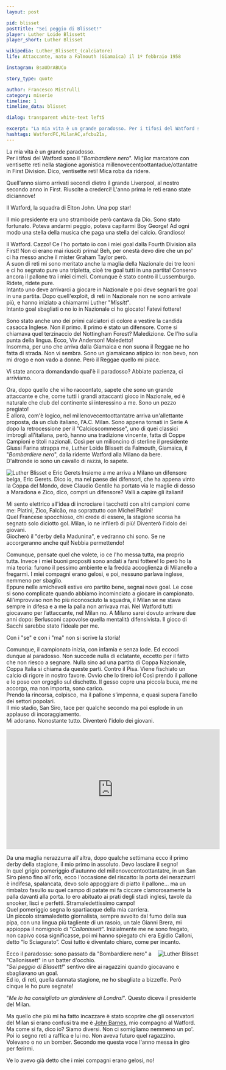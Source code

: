 ```yaml
---
layout: post

pid: blisset
postTitle: "Sei peggio di Blisset!"
player: Luther Loide Blissett
player_short: Luther Blisset

wikipedia: Luther_Blissett_(calciatore)
life: Attaccante, nato a Falmouth (Giamaica) il 1º febbraio 1958

instagram: BsaUDrABUCo

story_type: quote

author: Francesco Mistrulli
category: miserie
timeline: 1
timeline_data: blisset

dialog: transparent white-text left5

excerpt: "La mia vita è un grande paradosso. Per i tifosi del Watford sono il <i>Bombardiere nero</i>..."
hashtags: WatfordFC,MilanAC,afcbu21s,
---
```

La mia vita è un grande paradosso.  
Per i tifosi del Watford sono il "_Bombardiere nero_". Miglior marcatore con ventisette reti nella stagione agonistica millenovecentoottantadue/ottantatre in First Division. Dico, ventisette reti! Mica roba da ridere.<!--more-->

Quell'anno siamo arrivati secondi dietro il grande Liverpool, al nostro secondo anno in First. Riuscite a crederci! L'anno prima le reti erano state diciannove!

Il Watford, la squadra di Elton John. Una pop star!

Il mio presidente era uno stramboide però cantava da Dio. Sono stato fortunato. Poteva andarmi peggio, poteva capitarmi Boy George! Ad ogni modo una stella della musica che paga una stella del calcio. Grandioso!  

Il Watford. Cazzo! Ce l'ho portato io con i miei goal dalla Fourth Division alla First! Non ci erano mai riusciti prima! Beh, per onestà devo dire che un po' ci ha messo anche il mister Graham Taylor però.  
A suon di reti mi sono meritato anche la maglia della Nazionale dei tre leoni e ci ho segnato pure una tripletta, cioè tre goal tutti in una partita! Conservo ancora il pallone tra i miei cimeli. Comunque è stato contro il Lussemburgo. Ridete, ridete pure.   
Intanto uno deve arrivarci a giocare in Nazionale e poi deve segnarli tre goal in una partita. Dopo quell'exploit, di reti in Nazionale non ne sono arrivate più, e hanno iniziato a chiamarmi Luther "_Missitt_".  
Intanto goal sbagliati o no io in Nazionale ci ho giocato! Fatevi fottere!

Sono stato anche uno dei primi calciatori di colore a vestire la candida casacca Inglese. Non il primo. Il primo è stato un difensore. Come si chiamava quel terzinaccio del Nottingham Forest? Maledizione. Ce l'ho sulla punta della lingua. Ecco, Viv Anderson! Maledetto!  
Insomma, per uno che arriva dalla Giamaica e non suona il Reggae ne ho fatta di strada. Non vi sembra. Sono un giamaicano atipico io: non bevo, non mi drogo e non vado a donne. Però il Reggae quello mi piace.  

Vi state ancora domandando qual'è il paradosso? Abbiate pazienza, ci arriviamo.  

Ora, dopo quello che vi ho raccontato, sapete che sono un grande attaccante e che, come tutti i grandi attaccanti gioco in Nazionale, ed è naturale che club del continente si interessino a me. Sono un pezzo pregiato!  
E allora, com'è logico, nel millenovecentoottantatre arriva un'allettante proposta, da un club italiano, l'A.C. Milan. Sono appena tornati in Serie A dopo la retrocessione per il "Calcioscommesse", uno di quei classici imbrogli all'italiana, però, hanno una tradizione vincente, fatta di Coppe Campioni e titoli nazionali. Così per un milioncino di sterline il presidente Giussi Farina strappa me, Luther Loide Blissett da Falmouth, Giamaica, il "_Bombardiere nero_", dalla ridente Watford alla Milano da bere.  
D'altronde io sono un cavallo di razza, lo sapete.

<img class="responsive-img border w50 margin-1em" src="{{site.baseurl}}/assets/pics/{{page.pid}}/blissetegerets.jpg" alt="Luther Blisset e Eric Gerets" align="left">

Insieme a me arriva a Milano un difensore belga, Eric Gerets. Dico io, ma nel paese dei difensori, che ha appena vinto la Coppa del Mondo, dove Claudio Gentile ha portato via le maglie di dosso a Maradona e Zico, dico, compri un difensore? Valli a capire gli italiani!

Mi sento elettrico all'idea di incrociare i tacchetti con altri campioni come me: Platini, Zico, Falcão, ma soprattutto con Michel Platini!  
Quel Francese spocchioso, chi crede di essere, la stagione scorsa ha segnato solo diciotto gol. Milan, io ne infilerò di più! Diventerò l’idolo dei giovani.  
Giocherò il "derby della Madunina", e vedranno chi sono. Se ne accorgeranno anche qui! Nebbia permettendo!  

Comunque, pensate quel che volete, io ce l'ho messa tutta, ma proprio tutta. Invece i miei buoni propositi sono andati a farsi fottere! Io però ho la mia teoria: furono il pessimo ambiente e la fredda accoglienza di Milanello a fregarmi. I miei compagni erano gelosi, e poi, nessuno parlava inglese, nemmeno per sbaglio.  
Eppure nelle amichevoli estive ero partito bene, segnai nove goal. Le cose si sono complicate quando abbiamo incominciato a giocare in campionato. All’improvviso non ho più riconosciuto la squadra, il Milan se ne stava sempre in difesa e a me la palla non arrivava mai. Nel Watford tutti giocavano per l’attaccante, nel Milan no. A Milano sarei dovuto arrivare due anni dopo: Berlusconi capovolse quella mentalità difensivista. Il gioco di Sacchi sarebbe stato l’ideale per me.

Con i "se" e con i "ma" non si scrive la storia!  

Comunque, il campionato inizia, con infamia e senza lode. Ed eccoci dunque al paradosso.
Non succede nulla di eclatante, eccetto per il fatto che non riesco a segnare. Nulla sino ad una partita di Coppa Nazionale, Coppa Italia si chiama da queste parti. Contro il Pisa. Viene fischiato un calcio di rigore in nostro favore. Ovvio che lo tirerò io! Così prendo il pallone e lo poso con orgoglio sul dischetto. Il gesso copre una piccola buca, me ne accorgo, ma non importa, sono carico.  
 Prendo la rincorsa, colpisco, ma il pallone s’impenna, e quasi supera l’anello dei settori popolari.  
  Il mio stadio, San Siro, tace per qualche secondo ma poi esplode in un applauso di incoraggiamento.  
   Mi adorano. Nonostante tutto. Diventerò l'idolo dei giovani.  

<div class="text-center">
  <div class="videoWrapper">
    <iframe width="560" height="315" src="https://www.youtube-nocookie.com/embed/xc1yP7Cm9mk?controls=0" frameborder="0" allow="accelerometer; autoplay; encrypted-media; gyroscope; picture-in-picture" allowfullscreen></iframe>
  </div>
</div>

Da una maglia nerazzurra all'altra, dopo qualche settimana ecco il primo derby della stagione, il mio primo in assoluto. Devo lasciare il segno!  
In quel grigio pomeriggio d'autunno del millenovecentoottantatre, in un San Siro pieno fino all'orlo, ecco l'occasione del riscatto: la porta dei nerazzurri è indifesa, spalancata, devo solo appoggiare di piatto il pallone... ma un rimbalzo fasullo su quel campo di patate mi fa ciccare clamorosamente la palla davanti alla porta. Io ero abituato ai prati degli stadi inglesi, tavole da snooker, lisci e perfetti. Stramaledettissimo campo!  
Quel pomeriggio segna lo spartiacque della mia carriera.  
Un piccolo stramaledetto giornalista, sempre avvolto dal fumo della sua pipa, con una lingua più tagliente di un rasoio, un tale Gianni Brera, mi appioppa il nomignolo di "_Callonissett_". Inizialmente me ne sono fregato, non capivo cosa significasse, poi mi hanno spiegato chi era Egidio Calloni, detto “lo Sciagurato”. Così tutto è diventato chiaro, come per incanto.  

<img class="responsive-img border w50 margin-1em" src="{{site.baseurl}}/assets/pics/{{page.pid}}/blisset_watford.jpg" alt="Luther Blisset" align="right">

Ecco il paradosso: sono passato da "Bombardiere nero" a "Callonissett" in un batter d'occhio.  
"_Sei peggio di Blissett!_" sentivo dire ai ragazzini quando giocavano e sbagliavano un goal.  
Ed io, di reti, quella dannata stagione, ne ho sbagliate a bizzeffe. Però cinque le ho pure segnate!  

"_Me lo ha consigliato un giardiniere di Londra!_". Questo diceva il presidente del Milan.

Ma quello che più mi ha fatto incazzare è stato scoprire che gli osservatori del Milan si erano confusi tra me è <a href="/barnes" title="Figurina John Barnes">John Barnes</a>, mio compagno al Watford. Ma come si fa, dico io? Siamo diversi. Non ci somigliamo nemmeno un po'. Poi io segno reti a raffica e lui no. Non aveva futuro quel ragazzino. Volevano o no un bomber. Secondo me questa voce l'anno messa in giro per ferirmi.  

Ve lo avevo già detto che i miei compagni erano gelosi, no!

<script>


    var blisset=[
                    {
                        type:"birth",
                        category:"event",
                        timestamps:[new Date(1958,2-1,1)],
                        text:{
                            body:"Il primo Febbraio 1958, nasce a Falmouth (Giamaica) Luther Loide Blissett",
                            link:null
                        }
                    },
                    {
                        type:"club",
                        category:"range",
                        timestamps:[1975,1983],
                        team:"Watford",
                        text:{
                            body:"Esordisce diciassettenne nel Watford, nel 1975-1976. Nella First Division vince il titolo di capocannoniere del torneo nella stagione 1982-1983. In tutto colleziona 245 presenze e 95 realizzazioni.",
                            link:null
                        }
                    },
                    {
                        type:"club",
                        category:"range",
                        timestamps:[1983,1984],
                        team:"Milan",
                        text:{
                            body:"Nell'estate del 1983 viene acquistato dal Milan, neopromosso in Serie A. Coi rossoneri colleziona 30 presenze e 5 reti in campionato, ma si fa notare per numerose prestazioni deludenti che non gli permettono di ottenere le simpatie dei tifosi milanisti.",
                            link:null
                        }
                    },
                    {
                        type:"club",
                        category:"range",
                        timestamps:[1984,1988],
                        team:"Watford",
                        text:{
                            body:"Dopo la fallimentare esperienza italiana, torna agli Hornets dove colleziona 121 presenze e 56 reti.",
                            link:null
                        }
                    },
                    {
                        type:"club",
                        category:"range",
                        timestamps:[1988,1991],
                        team:"Bournemouth",
                        text:{
                            body:"Passa un triennio nel Bournemouth dove segna 56 reti durante 121 partite.",
                            link:null
                        }
                    },
                    {
                        type:"club",
                        category:"range",
                        timestamps:[1991,1992],
                        team:"Watford",
                        text:{
                            body:"Torna al Watford dove colleziona 40 apparizioni con 10 goal.",
                            link:null
                        }
                    },
                    {
                        type:"club",
                        category:"range",
                        timestamps:[1992,1993],
                        team:"West Bromwich",
                        text:{
                            body:"Si trasferisce per un breve periodo al West Bromwich dove gioca 3 partite segnando un solo gol.",
                            link:null
                        }
                    },
                    {
                        type:"club",
                        category:"range",
                        timestamps:[1993,1994],
                        team:"Bury",
                        text:{
                            body:"Nel 1993 dopo alcune effimere apparizioni con altre formazioni minori britanniche (Bury, Mansfield Town e Derry City), decise di appendere le scarpette al chiodo",
                            link:null
                        }
                    },
                    {
                        type:"national",
                        timestamps:[1982,1984],
                        team:"Inghilterra",
                        apps:14,
                        goals:3
                    },
                    {
                        type:"trainer",
                        category:"range",
                        timestamps:[1996,2001],
                        team:"Watford",
                        text:{
                            body:"Nel 1996 prende il ruolo di allenatore al Watford. Nel 2001 lascia il posto a Gianluca Vialli.",
                        }
                    },
                    {
                        type:"trainer",
                        category:"range",
                        timestamps:[2002,2003],
                        team:"York City",
                        text:{
                            body:"Nel 2002 diventa l'allenatore del York City",
                        }
                    },
                    {
                        type:"trainer",
                        category:"range",
                        timestamps:[2006,2007],
                        team:"Chesham United",
                        text:{
                            body:"Nel 2006 diventa manager dello Chesham United, squadra della Southern League, per la quale &egrave; entrato in campo come sostituto in due partite.",
                        }
                    },
                    {
                        type:"history",
                        category:"event",
                        timestamps:[new Date(1979,5-1,4)],
                        text:{
                            body:"Il 4 maggio 1979, Margaret Thatcher viene eletta Primo ministro del Regno Unito. Rester&agrave; in carica fino al 28 novembre 1990.",
                            link:"http://it.wikipedia.org/wiki/Margaret_Thatcher#Premiership_del_Regno_Unito_(1979-1990)"
                        }
                    },
                    {
                        type:"history",
                        category:"event",
                        timestamps:[new Date(1982,4-1,2)],
                        text:{
                            body:"<b>Guerra delle Falkland</b><br/>Fu un conflitto militare combattuto tra aprile e giugno 1982 tra Argentina e Regno Unito per il controllo e il possesso delle isole Falkland, della Georgia del Sud e delle isole Sandwich meridionali.",
                            link:"https://it.wikipedia.org/wiki/Guerra_delle_Falkland"
                        }
                    },
                ];
</script>
